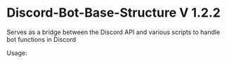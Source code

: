 # Discord-Bot-Base-Structure V 1.2.2
Serves as a bridge between the Discord API and various scripts to handle bot functions in Discord

Usage:

